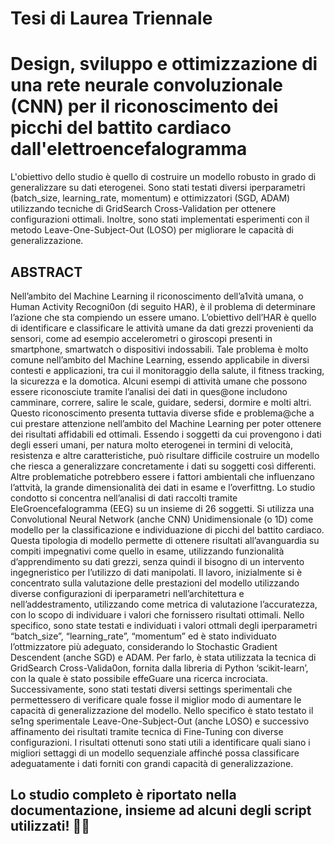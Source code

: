 # Tesi di Laurea Triennale

# Design, sviluppo e ottimizzazione di una rete neurale convoluzionale (CNN) per il riconoscimento dei picchi del battito cardiaco dall'elettroencefalogramma

<p>L'obiettivo dello studio è quello di costruire un modello robusto in grado di generalizzare su dati eterogenei. Sono stati testati diversi iperparametri (batch_size, learning_rate, momentum) e ottimizzatori (SGD, ADAM) utilizzando tecniche di GridSearch Cross-Validation per ottenere configurazioni ottimali. Inoltre, sono stati implementati esperimenti con il metodo Leave-One-Subject-Out (LOSO) per migliorare le capacità di generalizzazione.</p>

## ABSTRACT

<P>
  Nell’ambito del Machine Learning il riconoscimento dell’a1vità umana, o Human Activity Recogni0on (di seguito HAR), è il problema di determinare l’azione che sta compiendo un essere umano. L’obiettivo dell’HAR è quello di identificare e classificare le attività umane da dati grezzi provenienti da sensori, come ad esempio accelerometri o giroscopi presenti in smartphone, smartwatch o dispositivi indossabili.
Tale problema è molto comune nell’ambito del Machine Learning, essendo applicabile in diversi contesti e applicazioni, tra cui il monitoraggio della salute, il fitness tracking, la sicurezza e la domotica. Alcuni esempi di attività umane che possono essere riconosciute tramite l’analisi dei dati in ques@one includono camminare, correre, salire le scale, guidare, sedersi, dormire e molti altri. Questo riconoscimento presenta tuttavia diverse sfide e problema@che a cui prestare attenzione nell’ambito del Machine Learning per poter ottenere dei risultati affidabili ed ottimali. Essendo i soggetti da cui provengono i dati degli esseri umani, per natura molto eterogenei in termini di velocità, resistenza e altre caratteristiche, può risultare difficile costruire un modello che riesca a generalizzare concretamente i dati su soggetti così differenti. Altre problematiche potrebbero essere i fattori ambientali che influenzano l’attvità, la grande dimensionalità dei dati in esame e l’overfittng.
Lo studio condotto si concentra nell’analisi di dati raccolti tramite EleGroencefalogramma (EEG) su un insieme di 26 soggetti. Si utilizza una Convolutional Neural Network (anche CNN) Unidimensionale (o 1D) come modello per la classificazione e individuazione di picchi del battito cardiaco. Questa tipologia di modello permette di ottenere risultati all’avanguardia su compiti impegnativi come quello in esame, utilizzando funzionalità d’apprendimento su dati grezzi, senza quindi il bisogno di un intervento ingegneristico per l’utilizzo di dati manipolati. Il lavoro, inizialmente si è concentrato sulla valutazione delle prestazioni del modello utilizzando diverse configurazioni di iperparametri nell’architettura e nell’addestramento, utilizzando come metrica di valutazione l’accuratezza, con lo scopo di individuare i valori che fornissero risultati ottimali.
Nello specifico, sono state testati e individuati i valori ottmali degli iperparametri “batch_size”, “learning_rate”, “momentum” ed è stato individuato l’ottmizzatore più adeguato, considerando lo Stochastic Gradient Descendent (anche SGD) e ADAM. Per farlo, è stata utilizzata la tecnica di GridSearch Cross-Valida0on, fornita dalla libreria di Python ‘scikit-learn’, con la quale è stato possibile effeGuare una ricerca incrociata. Successivamente, sono stati testati diversi settings sperimentali che permettessero di verificare quale fosse il miglior modo di aumentare le capacità di generalizzazione del modello. Nello specifico è stato testato il se1ng sperimentale Leave-One-Subject-Out (anche LOSO) e successivo affinamento dei risultati tramite tecnica di Fine-Tuning con diverse configurazioni.
I risultati ottenuti sono stati utili a identificare quali siano i migliori settaggi di un modello sequenziale affinché possa classificare adeguatamente i dati forniti con grandi capacità di generalizzazione.
</P>

## Lo studio completo è riportato nella documentazione, insieme ad alcuni degli script utilizzati! ☝🏻
